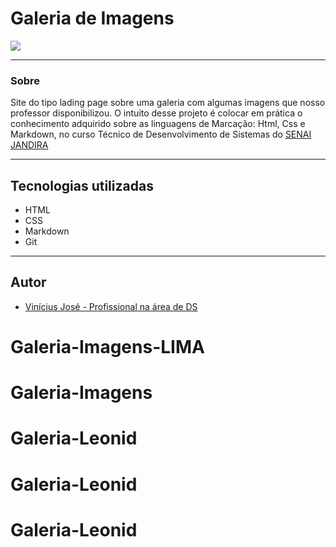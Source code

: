 # Galeria de Imagens

![](./img/Captura%20de%20Tela%202024-09-04%20%C3%A0s%2010.10.45.png)

---
### Sobre
Site do tipo lading page sobre uma galeria com algumas imagens que nosso professor disponibilizou. O intuito desse projeto é colocar em prática o conhecimento adquirido sobre as linguagens de Marcação: Html, Css e Markdown, no curso Técnico de Desenvolvimento de Sistemas do [SENAI JANDIRA](https://sp.senai.br/unidade/jandira/)

---
## Tecnologias utilizadas
- HTML
- CSS
- Markdown
- Git

---
## Autor

- [Vinícius José - Profissional na área de DS ](https://github.com/Vyneelric)
# Galeria-Imagens-LIMA
# Galeria-Imagens
# Galeria-Leonid
# Galeria-Leonid
# Galeria-Leonid
